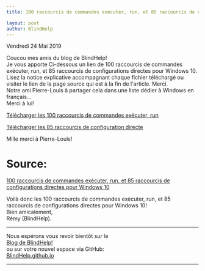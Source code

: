 ```yaml
---
title: 100 raccourcis de commandes exécuter, run, et 85 raccourcis de configurations directes pour Windows 10

layout: post
author: BlindHelp
---
```


<footer>Vendredi 24 Mai 2019</footer>


Coucou mes amis du blog de BlindHelp!               
Je vous apporte  Ci-dessous un lien de 100 raccourcis de commandes exécuter, run, et 85 raccourcis de configurations directes pour Windows 10.    
Lisez la notice explicative accompagnant chaque fichier téléchargé ou visiter le lien de la page source qui est à la fin de l'article. Merci.    
Notre ami Pierre-Louis  à partager cela dans une liste dédier à Windows en français...    
Merci à lui!       

[Télécharger les 100 raccourcis de commandes exécuter, run](http://www.rptools.org/?p=877)

[Télécharger les 85 raccourcis de configuration directe](http://www.rptools.org/?p=876)

Mille merci à Pierre-Louis!

# Source: #

[100 raccourcis de commandes exécuter, run, et 85 raccourcis de configurations directes pour Windows 10](http://www.rptools.org/Outils-DV/raccourcis-config-directe-windows-10.html)

Voilà donc les 100 raccourcis de commandes exécuter, run, et 85 raccourcis de configurations directes pour Windows 10!                 
Bien amicalement,              
Rémy (BlindHelp).

---

Nous espérons vous revoir bientôt sur le      
[Blog de BlindHelp!](http://blindhelp.blogspot.fr/)                    
ou sur  votre nouvel espace via GitHub:                     
[BlindHelp.github.io](https://blindhelp.github.io)                    

---